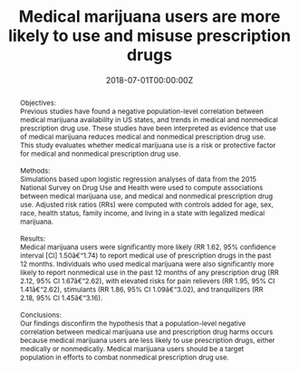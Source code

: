 ---
title: "Medical marijuana users are more likely to use and misuse prescription drugs"

authors:
- "admin"
- "Keith Humphreys"
date: "2018-07-01T00:00:00Z"
doi: "10.1097/ADM.0000000000000405"
venue: "Journal of Addiction Medicine"
publishDate: "2017-01-01T00:00:00Z"
publication_types: ["2"]
abstract: "Objectives: <br>Previous studies have found a negative population-level correlation between medical marijuana availability in US states, and trends in medical and nonmedical prescription drug use. These studies have been interpreted as evidence that use of medical marijuana reduces medical and nonmedical prescription drug use. This study evaluates whether medical marijuana use is a risk or protective factor for medical and nonmedical prescription drug use.<br><br>Methods: <br>Simulations based upon logistic regression analyses of data from the 2015 National Survey on Drug Use and Health were used to compute associations between medical marijuana use, and medical and nonmedical prescription drug use. Adjusted risk ratios (RRs) were computed with controls added for age, sex, race, health status, family income, and living in a state with legalized medical marijuana.<br><br>Results: <br>Medical marijuana users were significantly more likely (RR 1.62, 95% confidence interval [CI] 1.50â€“1.74) to report medical use of prescription drugs in the past 12 months. Individuals who used medical marijuana were also significantly more likely to report nonmedical use in the past 12 months of any prescription drug (RR 2.12, 95% CI 1.67â€“2.62), with elevated risks for pain relievers (RR 1.95, 95% CI 1.41â€“2.62), stimulants (RR 1.86, 95% CI 1.09â€“3.02), and tranquilizers (RR 2.18, 95% CI 1.45â€“3.16).<br><br>Conclusions: <br>Our findings disconfirm the hypothesis that a population-level negative correlation between medical marijuana use and prescription drug harms occurs because medical marijuana users are less likely to use prescription drugs, either medically or nonmedically. Medical marijuana users should be a target population in efforts to combat nonmedical prescription drug use."
summary: "Caputi, T. L., & Humphreys, K. (2018). Medical Marijuana Users are More Likely to Use Prescription Drugs Medically and Nonmedically. Journal of Addiction Medicine, 12(4), 295299. doi:10.1097/adm.0000000000000405"
tags: 
featured: false
links:
- name: Paper Link
  url: "https://journals.lww.com/journaladdictionmedicine/Abstract/2018/08000/Medical_Marijuana_Users_are_More_Likely_to_Use.8.aspx"
url_pdf: "/files/JAM-2018.pdf"
image:
  focal_point: ""
  preview_only: false
---